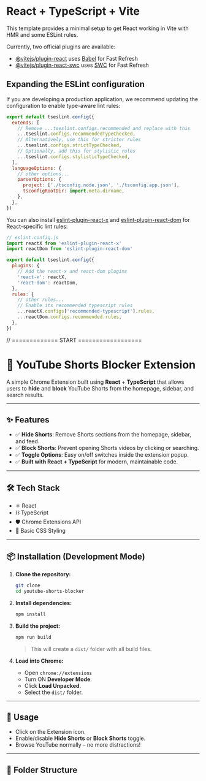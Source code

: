 # React + TypeScript + Vite

This template provides a minimal setup to get React working in Vite with HMR and some ESLint rules.

Currently, two official plugins are available:

- [@vitejs/plugin-react](https://github.com/vitejs/vite-plugin-react/blob/main/packages/plugin-react) uses [Babel](https://babeljs.io/) for Fast Refresh
- [@vitejs/plugin-react-swc](https://github.com/vitejs/vite-plugin-react/blob/main/packages/plugin-react-swc) uses [SWC](https://swc.rs/) for Fast Refresh

## Expanding the ESLint configuration

If you are developing a production application, we recommend updating the configuration to enable type-aware lint rules:

```js
export default tseslint.config({
  extends: [
    // Remove ...tseslint.configs.recommended and replace with this
    ...tseslint.configs.recommendedTypeChecked,
    // Alternatively, use this for stricter rules
    ...tseslint.configs.strictTypeChecked,
    // Optionally, add this for stylistic rules
    ...tseslint.configs.stylisticTypeChecked,
  ],
  languageOptions: {
    // other options...
    parserOptions: {
      project: ['./tsconfig.node.json', './tsconfig.app.json'],
      tsconfigRootDir: import.meta.dirname,
    },
  },
})
```

You can also install [eslint-plugin-react-x](https://github.com/Rel1cx/eslint-react/tree/main/packages/plugins/eslint-plugin-react-x) and [eslint-plugin-react-dom](https://github.com/Rel1cx/eslint-react/tree/main/packages/plugins/eslint-plugin-react-dom) for React-specific lint rules:

```js
// eslint.config.js
import reactX from 'eslint-plugin-react-x'
import reactDom from 'eslint-plugin-react-dom'

export default tseslint.config({
  plugins: {
    // Add the react-x and react-dom plugins
    'react-x': reactX,
    'react-dom': reactDom,
  },
  rules: {
    // other rules...
    // Enable its recommended typescript rules
    ...reactX.configs['recommended-typescript'].rules,
    ...reactDom.configs.recommended.rules,
  },
})
```
// ============= START ==================


# 🚫 YouTube Shorts Blocker Extension

A simple Chrome Extension built using **React** + **TypeScript** that allows users to **hide** and **block** YouTube Shorts from the homepage, sidebar, and search results.

---

## ✨ Features

- ✅ **Hide Shorts**: Remove Shorts sections from the homepage, sidebar, and feed.
- ✅ **Block Shorts**: Prevent opening Shorts videos by clicking or searching.
- ✅ **Toggle Options**: Easy on/off switches inside the extension popup.
- ✅ **Built with React + TypeScript** for modern, maintainable code.

---

## 🛠 Tech Stack

- ⚛️ React
- ⛓️ TypeScript
- 🛡️ Chrome Extensions API
- 🎨 Basic CSS Styling

---

## 📦 Installation (Development Mode)

1. **Clone the repository:**

    ```bash
    git clone 
    cd youtube-shorts-blocker
    ```

2. **Install dependencies:**

    ```bash
    npm install
    ```

3. **Build the project:**

    ```bash
    npm run build
    ```

    > This will create a `dist/` folder with all build files.

4. **Load into Chrome:**

    - Open `chrome://extensions`
    - Turn ON **Developer Mode**.
    - Click **Load Unpacked**.
    - Select the `dist/` folder.

---

## 🚀 Usage

- Click on the Extension icon.
- Enable/disable **Hide Shorts** or **Block Shorts** toggle.
- Browse YouTube normally – no more distractions!

---

## 🧩 Folder Structure

